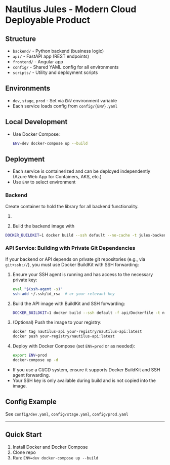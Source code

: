 # Nautilus Jules - Modern Cloud Deployable Product

## Structure

- `backend/` - Python backend (business logic)
- `api/` - FastAPI app (REST endpoints)
- `frontend/` - Angular app
- `config/` - Shared YAML config for all environments
- `scripts/` - Utility and deployment scripts

## Environments

- `dev`, `stage`, `prod` - Set via `ENV` environment variable
- Each service loads config from `config/{ENV}.yaml`

## Local Development

- Use Docker Compose:
  ```sh
  ENV=dev docker-compose up --build
  ```

## Deployment

- Each service is containerized and can be deployed independently (Azure Web App for Containers, AKS, etc.)
- Use `ENV` to select environment

### Backend

Create container to hold the library for all backend functionality.

1.

2. Build the backend image with 
```sh
DOCKER_BUILDKIT=1 docker build --ssh default --no-cache -t jules-backend:latest ./backend
```
### API Service: Building with Private Git Dependencies

If your backend or API depends on private git repositories (e.g., via `git+ssh://`), you must use Docker BuildKit with SSH forwarding:

1. Ensure your SSH agent is running and has access to the necessary private key:
   ```sh
   eval "$(ssh-agent -s)"
   ssh-add ~/.ssh/id_rsa  # or your relevant key
   ```
2. Build the API image with BuildKit and SSH forwarding:
   ```sh
   DOCKER_BUILDKIT=1 docker build --ssh default -f api/Dockerfile -t nautilus-api .
   ```
3. (Optional) Push the image to your registry:
   ```sh
   docker tag nautilus-api your-registry/nautilus-api:latest
   docker push your-registry/nautilus-api:latest
   ```
4. Deploy with Docker Compose (set `ENV=prod` or as needed):
   ```sh
   export ENV=prod
   docker-compose up -d
   ```

- If you use a CI/CD system, ensure it supports Docker BuildKit and SSH agent forwarding.
- Your SSH key is only available during build and is not copied into the image.

## Config Example

See `config/dev.yaml`, `config/stage.yaml`, `config/prod.yaml`

---

## Quick Start

1. Install Docker and Docker Compose
2. Clone repo
3. Run: `ENV=dev docker-compose up --build`
